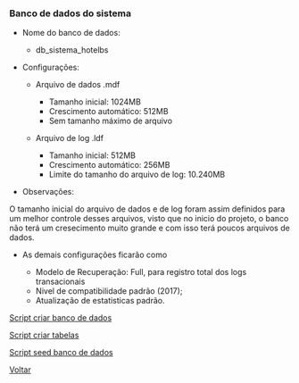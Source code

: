 ### Banco de dados do sistema

-   Nome do banco de dados:

    -   db_sistema_hotelbs

-   Configurações:

    -   Arquivo de dados .mdf

        -   Tamanho inicial: 1024MB
        -   Crescimento automático: 512MB
        -   Sem tamanho máximo de arquivo

    -   Arquivo de log .ldf

        -   Tamanho inicial: 512MB
        -   Crescimento automático: 256MB
        -   Limite do tamanho do arquivo de log: 10.240MB

-   Observações:

O tamanho inicial do arquivo de dados e de log foram assim definidos para um melhor controle desses arquivos, visto que no inicio do projeto, o banco não terá um cresecimento muito grande e com isso terá poucos arquivos de dados.

-   As demais configurações ficarão como

    -   Modelo de Recuperação: Full, para registro total dos logs transacionais
    -   Nivel de compatibilidade padrão (2017);
    -   Atualização de estatisticas padrão.

[Script criar banco de dados](script_criar_banco_de_dados.sql)

[Script criar tabelas](./script_tabelas.sql)

[Script seed banco de dados](./script_seed.sql)

[Voltar](../README.md)
